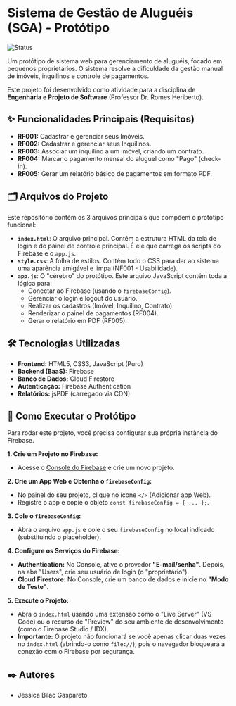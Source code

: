 # Sistema de Gestão de Aluguéis (SGA) - Protótipo

![Status](https://img.shields.io/badge/Status-Prot%C3%B3tipo-yellow)

Um protótipo de sistema web para gerenciamento de aluguéis, focado em pequenos proprietários. O sistema resolve a dificuldade da gestão manual de imóveis, inquilinos e controle de pagamentos.

Este projeto foi desenvolvido como atividade para a disciplina de **Engenharia e Projeto de Software** (Professor Dr. Romes Heriberto).

## ✨ Funcionalidades Principais (Requisitos)

* **RF001:** Cadastrar e gerenciar seus Imóveis.
* **RF002:** Cadastrar e gerenciar seus Inquilinos.
* **RF003:** Associar um inquilino a um imóvel, criando um contrato.
* **RF004:** Marcar o pagamento mensal do aluguel como "Pago" (check-in).
* **RF005:** Gerar um relatório básico de pagamentos em formato PDF.

## 🗂️ Arquivos do Projeto

Este repositório contém os 3 arquivos principais que compõem o protótipo funcional:

* **`index.html`**: O arquivo principal. Contém a estrutura HTML da tela de login e do painel de controle principal. É ele que carrega os scripts do Firebase e o `app.js`.
* **`style.css`**: A folha de estilos. Contém todo o CSS para dar ao sistema uma aparência amigável e limpa (NF001 - Usabilidade).
* **`app.js`**: O "cérebro" do protótipo. Este arquivo JavaScript contém toda a lógica para:
    * Conectar ao Firebase (usando o `firebaseConfig`).
    * Gerenciar o login e logout do usuário.
    * Realizar os cadastros (Imóvel, Inquilino, Contrato).
    * Renderizar o painel de pagamentos (RF004).
    * Gerar o relatório em PDF (RF005).

## 🛠️ Tecnologias Utilizadas

* **Frontend:** HTML5, CSS3, JavaScript (Puro)
* **Backend (BaaS):** Firebase
* **Banco de Dados:** Cloud Firestore
* **Autenticação:** Firebase Authentication
* **Relatórios:** jsPDF (carregado via CDN)

## 🚀 Como Executar o Protótipo

Para rodar este projeto, você precisa configurar sua própria instância do Firebase.

**1. Crie um Projeto no Firebase:**
* Acesse o [Console do Firebase](https://console.firebase.google.com/) e crie um novo projeto.

**2. Crie um App Web e Obtenha o `firebaseConfig`:**
* No painel do seu projeto, clique no ícone `</>` (Adicionar app Web).
* Registre o app e copie o objeto `const firebaseConfig = { ... };`.

**3. Cole o `firebaseConfig`:**
* Abra o arquivo `app.js` e cole o seu `firebaseConfig` no local indicado (substituindo o placeholder).

**4. Configure os Serviços do Firebase:**
* **Authentication:** No Console, ative o provedor **"E-mail/senha"**. Depois, na aba "Users", crie seu usuário de login (o "proprietário").
* **Cloud Firestore:** No Console, crie um banco de dados e inicie no **"Modo de Teste"**.

**5. Execute o Projeto:**
* Abra o `index.html` usando uma extensão como o "Live Server" (VS Code) ou o recurso de "Preview" do seu ambiente de desenvolvimento (como o Firebase Studio / IDX).
* **Importante:** O projeto não funcionará se você apenas clicar duas vezes no `index.html` (abrindo-o como `file://`), pois o navegador bloqueará a conexão com o Firebase por segurança.

## ✒️ Autores

* Jéssica Bilac Gaspareto

